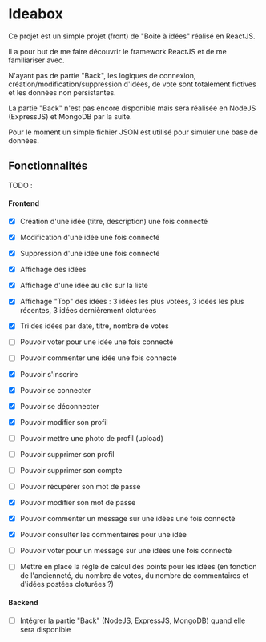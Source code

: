 # Ideabox

Ce projet est un simple projet (front) de "Boite à idées" réalisé en ReactJS.

Il a pour but de me faire découvrir le framework ReactJS et de me familiariser avec.

N'ayant pas de partie "Back", les logiques de connexion, création/modification/suppression d'idées, de vote sont totalement fictives et les données non persistantes.

La partie "Back" n'est pas encore disponible mais sera réalisée en NodeJS (ExpressJS) et MongoDB par la suite.

Pour le moment un simple fichier JSON est utilisé pour simuler une base de données.

## Fonctionnalités

TODO :

#### Frontend
- [x] Création d'une idée (titre, description) une fois connecté
- [x] Modification d'une idée une fois connecté
- [x] Suppression d'une idée une fois connecté
- [x] Affichage des idées
- [x] Affichage d'une idée au clic sur la liste
- [x] Affichage "Top" des idées : 3 idées les plus votées, 3 idées les plus récentes, 3 idées dernièrement cloturées
- [x] Tri des idées par date, titre, nombre de votes
- [ ] Pouvoir voter pour une idée une fois connecté
- [ ] Pouvoir commenter une idée une fois connecté
- [x] Pouvoir s'inscrire
- [x] Pouvoir se connecter
- [x] Pouvoir se déconnecter
- [x] Pouvoir modifier son profil
- [ ] Pouvoir mettre une photo de profil (upload)
- [ ] Pouvoir supprimer son profil
- [ ] Pouvoir supprimer son compte
- [ ] Pouvoir récupérer son mot de passe
- [x] Pouvoir modifier son mot de passe
- [x] Pouvoir commenter un message sur une idées une fois connecté
- [x] Pouvoir consulter les commentaires pour une idée
- [ ] Pouvoir voter pour un message sur une idées une fois connecté
- [ ] Mettre en place la règle de calcul des points pour les idées (en fonction de l'ancienneté, du nombre de votes, du nombre de commentaires et d'idées postées cloturées ?)


#### Backend
- [ ] Intégrer la partie "Back" (NodeJS, ExpressJS, MongoDB) quand elle sera disponible